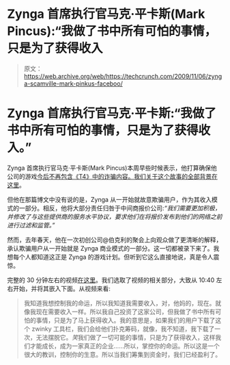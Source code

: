 # Zynga 首席执行官马克·平卡斯(Mark Pincus):“我做了书中所有可怕的事情，只是为了获得收入

> 原文：<https://web.archive.org/web/https://techcrunch.com/2009/11/06/zynga-scamville-mark-pinkus-faceboo/>

# Zynga 首席执行官马克·平卡斯:“我做了书中所有可怕的事情，只是为了获得收入。”

Zynga 首席执行官马克·平卡斯(Mark Pincus)本周早些时候表示，他打算确保他公司的游戏[今后不再包含《T4》中的诈骗内容。我们关于这个故事的全部背景](https://web.archive.org/web/20230327202754/https://techcrunch.com/2009/11/02/zynga-takes-steps-to-remove-scams-from-games/)[在这里](https://web.archive.org/web/20230327202754/https://techcrunch.com/2009/10/31/scamville-the-social-gaming-ecosystem-of-hell/)。

但他在那篇博文中没有说的是，Zynga 从一开始就故意欺骗用户，作为其收入模式的一部分。相反，他将大部分责任归咎于中间商报价公司:*“我们需要更加积极，并修改了与这些提供商的服务水平协议，要求他们在将报价发布到他们的网络之前进行过滤和监管。”*

然而，去年春天，他在一次初创公司@伯克利的聚会上向观众做了更清晰的解释，承认欺骗用户从一开始就是 Zynga 商业模式的一部分。这一切都被录下来了。我想每个人都知道这正是 Zynga 的游戏计划。但听到它这么直接地说，真是令人震惊。

完整的 30 分钟左右的视频[在这里](https://web.archive.org/web/20230327202754/http://www.vimeo.com/3738428)。我们选取了视频的相关部分，大致从 10:40 左右开始，并将其嵌入下面。从视频来看:

> 我知道我想控制我的命运，所以我知道我需要收入，对，他妈的，现在。就像我现在需要收入一样。所以我自己投资了这家公司，但我做了书中所有可怕的事情，只是为了马上获得收入。我的意思是，如果我们的用户下载了这个 zwinky 工具栏，我们会给他们扑克筹码，就像，我不知道，我下载了一次，无法摆脱它。*笑*我们做了一切可能的事情，只是为了获得收入，这样我们才能成长，成为一家真正的企业……所以，掌控你的命运。所以这是一个很大的教训，控制你的生意。所以当我们筹集到资金时，我们已经盈利了。